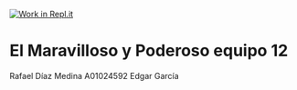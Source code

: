 [![Work in Repl.it](https://classroom.github.com/assets/work-in-replit-14baed9a392b3a25080506f3b7b6d57f295ec2978f6f33ec97e36a161684cbe9.svg)](https://classroom.github.com/online_ide?assignment_repo_id=280154&assignment_repo_type=GroupAssignmentRepo)
# El Maravilloso y Poderoso equipo 12
Rafael Díaz Medina A01024592
Edgar García
